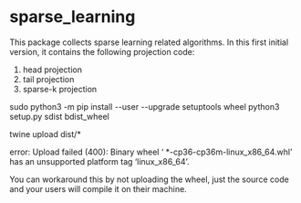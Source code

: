 # sparse_learning

This package collects sparse learning related algorithms. In this first initial version,
it contains the following projection code:

1. head projection
2. tail projection
3. sparse-k projection


sudo python3 -m pip install --user --upgrade setuptools wheel 
python3 setup.py sdist bdist_wheel

twine upload dist/*

error: Upload failed (400): Binary wheel ‘
*-cp36-cp36m-linux_x86_64.whl’ has 
an unsupported platform tag ‘linux_x86_64’.

You can workaround this by not uploading the wheel, 
just the source code  and your users will compile it 
on their machine. 